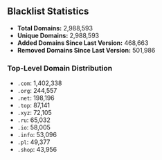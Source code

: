 ## Blacklist Statistics

- **Total Domains:** 2,988,593
- **Unique Domains:** 2,988,593
- **Added Domains Since Last Version:** 468,663
- **Removed Domains Since Last Version:** 501,986

### Top-Level Domain Distribution

-  `.com`: 1,402,338
-  `.org`: 244,557
-  `.net`: 198,196
-  `.top`: 87,141
-  `.xyz`: 72,105
-  `.ru`: 65,032
-  `.io`: 58,005
-  `.info`: 53,096
-  `.pl`: 49,377
-  `.shop`: 43,956
